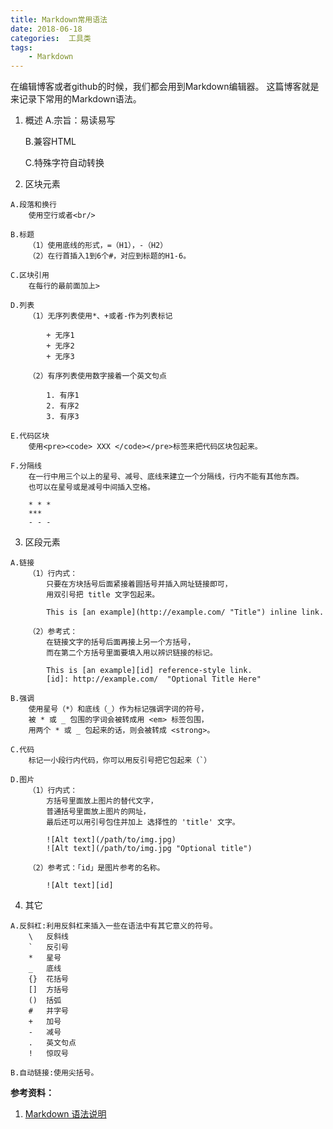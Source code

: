 ```yaml
---
title: Markdown常用语法
date: 2018-06-18
categories:  工具类
tags:
    - Markdown
---
```

在编辑博客或者github的时候，我们都会用到Markdown编辑器。
这篇博客就是来记录下常用的Markdown语法。

<!--more-->

1. 概述
    A.宗旨：易读易写

    B.兼容HTML

    C.特殊字符自动转换        

2. 区块元素
```
A.段落和换行
    使用空行或者<br/>

B.标题
    （1）使用底线的形式，=（H1），-（H2）
    （2）在行首插入1到6个#，对应到标题的H1-6。

C.区块引用
    在每行的最前面加上>

D.列表
    （1）无序列表使用*、+或者-作为列表标记

        + 无序1
        + 无序2
        + 无序3

    （2）有序列表使用数字接着一个英文句点

        1. 有序1
        2. 有序2
        3. 有序3

E.代码区块
    使用<pre><code> XXX </code></pre>标签来把代码区块包起来。

F.分隔线
    在一行中用三个以上的星号、减号、底线来建立一个分隔线，行内不能有其他东西。
    也可以在星号或是减号中间插入空格。

    * * *
    ***
    - - -
```

3. 区段元素
```
A.链接
    （1）行内式：
        只要在方块括号后面紧接着圆括号并插入网址链接即可，
        用双引号把 title 文字包起来。

        This is [an example](http://example.com/ "Title") inline link.

    （2）参考式：
        在链接文字的括号后面再接上另一个方括号，
        而在第二个方括号里面要填入用以辨识链接的标记。

        This is [an example][id] reference-style link.
        [id]: http://example.com/  "Optional Title Here"

B.强调
    使用星号（*）和底线（_）作为标记强调字词的符号，
    被 * 或 _ 包围的字词会被转成用 <em> 标签包围，
    用两个 * 或 _ 包起来的话，则会被转成 <strong>。

C.代码
    标记一小段行内代码，你可以用反引号把它包起来（`）

D.图片
    （1）行内式：
        方括号里面放上图片的替代文字，
        普通括号里面放上图片的网址，
        最后还可以用引号包住并加上 选择性的 'title' 文字。

        ![Alt text](/path/to/img.jpg)
        ![Alt text](/path/to/img.jpg "Optional title")

    （2）参考式：「id」是图片参考的名称。

        ![Alt text][id]
```

4. 其它
```
A.反斜杠:利用反斜杠来插入一些在语法中有其它意义的符号。
    \   反斜线
    `   反引号
    *   星号
    _   底线
    {}  花括号
    []  方括号
    ()  括弧
    #   井字号
    +   加号
    -   减号
    .   英文句点
    !   惊叹号

B.自动链接:使用尖括号。
```

**参考资料：**
1. [Markdown 语法说明](https://www.appinn.com/markdown/index.html#philosophy)
